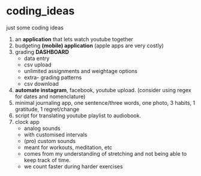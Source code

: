 # coding_ideas
just some coding ideas

1. an **application** that lets watch youtube together
2. budgeting **(mobile) application** (apple apps are very costly)
3. grading **DASHBOARD**
    - data entry
    - csv upload
    - unlimited assignments and weightage options
    - extra- grading patterns
    - csv download
4. **automate instagram**, facebook, youtube upload. (consider using regex for dates and nomenclature)
5. minimal journaling app, one sentence/three words, one photo, 3 habits, 1 gratitude, 1 regret/change
6. script for translating youtube playlist to audiobook.
7. clock app
    - analog sounds
    - with customised intervals
    - (pro) custom sounds
    - meant for workouts, meditation, etc
    - comes from my understanding of stretching and not being able to keep track of time.
    - we count faster during harder exercises


